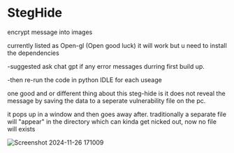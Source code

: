 # StegHide
encrypt message into images 

currently listed as Open-gl (Open good luck) it will work but u need to install the dependencies 

-suggested ask chat gpt if any error messages durring first build up.

-then re-run the code in python IDLE for each useage


one good and or different thing about this steg-hide is it does not reveal the message by saving the data to a seperate vulnerability file on the pc. 

it pops up in a window and then goes away after.
traditionally a separate file will "appear" in the directory which can kinda get nicked out, now no file will exists 


![Screenshot 2024-11-26 171009](https://github.com/user-attachments/assets/a6947371-c491-4769-b0f7-2b130cfbca91)

